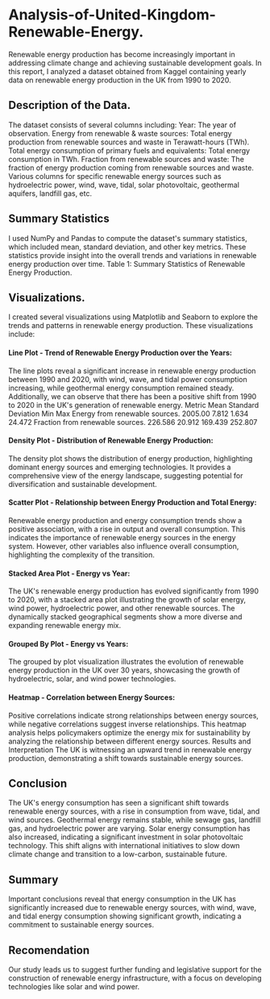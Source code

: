 # Analysis-of-United-Kingdom-Renewable-Energy.
Renewable energy production has become increasingly important in addressing climate change and  achieving sustainable development goals. In this report, I analyzed a dataset obtained from Kaggel  containing yearly data on renewable energy production in the UK from 1990 to 2020.
## Description of the Data.
The dataset consists of several columns including:
Year: The year of observation.
Energy from renewable & waste sources: Total energy production from renewable sources and waste 
in Terawatt-hours (TWh).
Total energy consumption of primary fuels and equivalents: Total energy consumption in TWh.
Fraction from renewable sources and waste: The fraction of energy production coming from 
renewable sources and waste. Various columns for specific renewable energy sources such as 
hydroelectric power, wind, wave, tidal, solar photovoltaic, geothermal aquifers, landfill gas, etc.
## Summary Statistics
I used NumPy and Pandas to compute the dataset's summary statistics, which included mean, 
standard deviation, and other key metrics. These statistics provide insight into the overall trends and 
variations in renewable energy production over time.
Table 1: Summary Statistics of Renewable Energy Production.
## Visualizations.
I created several visualizations using Matplotlib and Seaborn to explore the trends and patterns in 
renewable energy production. These visualizations include:
#### Line Plot - Trend of Renewable Energy Production over the Years:
The line plots reveal a significant increase in renewable energy production between 1990 and 2020, 
with wind, wave, and tidal power consumption increasing, while geothermal energy consumption 
remained steady.
Additionally, we can observe that there has been a positive shift from 1990 to 2020 in the UK's 
generation of renewable energy.
Metric Mean Standard 
Deviation
Min Max
Energy from 
renewable sources.
2005.00 7.812 1.634 24.472
Fraction from 
renewable sources.
226.586 20.912 169.439 252.807
#### Density Plot - Distribution of Renewable Energy Production:
The density plot shows the distribution of energy production, highlighting dominant energy sources 
and emerging technologies. It provides a comprehensive view of the energy landscape, suggesting 
potential for diversification and sustainable development.
#### Scatter Plot - Relationship between Energy Production and Total Energy:
Renewable energy production and energy consumption trends show a positive association, with a rise 
in output and overall consumption. This indicates the importance of renewable energy sources in the 
energy system. However, other variables also influence overall consumption, highlighting the 
complexity of the transition.
#### Stacked Area Plot - Energy vs Year:
The UK's renewable energy production has evolved significantly from 1990 to 2020, with a stacked 
area plot illustrating the growth of solar energy, wind power, hydroelectric power, and other 
renewable sources. The dynamically stacked geographical segments show a more diverse and 
expanding renewable energy mix.
#### Grouped By Plot - Energy vs Years:
The grouped by plot visualization illustrates the evolution of renewable energy production in the UK 
over 30 years, showcasing the growth of hydroelectric, solar, and wind power technologies.
#### Heatmap - Correlation between Energy Sources:
Positive correlations indicate strong relationships between energy sources, while negative 
correlations suggest inverse relationships. This heatmap analysis helps policymakers optimize the 
energy mix for sustainability by analyzing the relationship between different energy sources.
Results and Interpretation
The UK is witnessing an upward trend in renewable energy production, demonstrating a shift towards 
sustainable energy sources.
## Conclusion
The UK's energy consumption has seen a significant shift towards renewable energy sources, with a 
rise in consumption from wave, tidal, and wind sources. Geothermal energy remains stable, while 
sewage gas, landfill gas, and hydroelectric power are varying. Solar energy consumption has also 
increased, indicating a significant investment in solar photovoltaic technology. This shift aligns with 
international initiatives to slow down climate change and transition to a low-carbon, sustainable 
future.
## Summary
Important conclusions reveal that energy consumption in the UK has significantly increased due to 
renewable energy sources, with wind, wave, and tidal energy consumption showing significant growth, 
indicating a commitment to sustainable energy sources.
## Recomendation
Our study leads us to suggest further funding and legislative support for the construction of 
renewable energy infrastructure, with a focus on developing technologies like solar and wind power.
